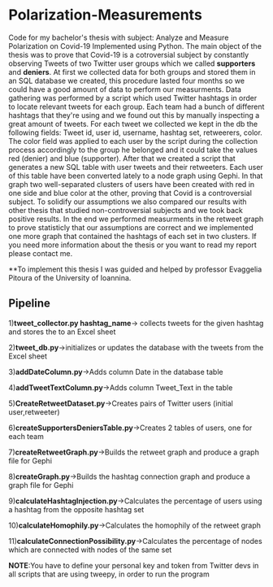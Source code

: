 # Polarization-Measurements
Code for my bachelor's thesis with subject: Analyze and Measure Polarization on Covid-19
Implemented using Python.
The main object of the thesis was to prove that Covid-19 is a cotroversial subject by constantly observing Tweets of two Twitter user groups which we called **supporters** and **deniers**. At first we collected data for both groups and stored them in an SQL database we created, this procedure lasted four months so we could have a good amount of data to perform our measurments. Data gathering was performed by a script which used Twitter hashtags in order to locate relevant tweets for each group. Each team had a bunch of different hashtags that they're using and we found out this by manually inspecting a great amount of tweets. For each tweet we collected we kept in the db the following fields: Tweet id, user id, username, hashtag set, retweerers, color.
The color field was applied to each user by the script during the collection process accordingly to the group he belonged and it could take the values red (denier) and blue (supporter).
After that we created a script that generates a new SQL table with user tweets and their retweeters. Each user of this table have been converted lately to a node graph using Gephi. In that graph two well-separated clusters of users have been created with red in one side and blue color at the other, proving that Covid is a controversial subject. To solidify our assumptions we also compared our results with other thesis that studied non-controversial subjects and we took back positive results. In the end we performed measurments in the retweet graph to prove statisticly that our assumptions are correct and we implemented one more graph that contained the hashtags of each set in two clusters. If you need more information about the thesis or you want to read my report please contact me.

**To implement this thesis I was guided and helped by professor Evaggelia Pitoura of the University of Ioannina.

Pipeline
--------

1)**tweet_collector.py hashtag_name**-> collects tweets for the given hashtag and stores the to an Excel sheet

2)**tweet_db.py**->initializes or updates the database with the tweets from the Excel sheet

3)**addDateColumn.py**->Adds column Date in the database table

4)**addTweetTextColumn.py**->Adds column Tweet_Text in the table

5)**CreateRetweetDataset.py**->Creates pairs of Twitter users (initial user,retweeter)

6)**createSupportersDeniersTable.py**->Creates 2 tables of users, one for each team

7)**createRetweetGraph.py**->Builds the retweet graph and produce a graph file for Gephi

8)**createGraph.py**->Builds the hashtag connection graph and produce a graph file for Gephi

9)**calculateHashtagInjection.py**->Calculates the percentage of users using a hashtag from the opposite hashtag set

10)**calculateHomophily.py**->Calculates the homophily of the retweet graph

11)**calculateConnectionPossibility.py**->Calculates the percentage of nodes which are connected with nodes of the same set


**NOTE**:You have to define your personal key and token from Twitter devs in all scripts that are using tweepy, in order to run the program
